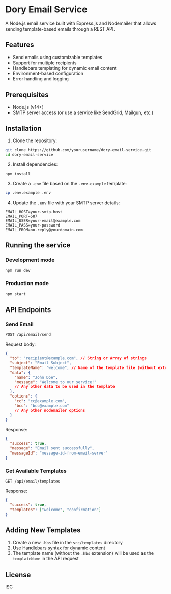 # Dory Email Service

A Node.js email service built with Express.js and Nodemailer that allows sending template-based emails through a REST API.

## Features

- Send emails using customizable templates
- Support for multiple recipients
- Handlebars templating for dynamic email content
- Environment-based configuration
- Error handling and logging

## Prerequisites

- Node.js (v14+)
- SMTP server access (or use a service like SendGrid, Mailgun, etc.)

## Installation

1. Clone the repository:

```bash
git clone https://github.com/yourusername/dory-email-service.git
cd dory-email-service
```

2. Install dependencies:

```bash
npm install
```

3. Create a `.env` file based on the `.env.example` template:

```bash
cp .env.example .env
```

4. Update the `.env` file with your SMTP server details:

```
EMAIL_HOST=your.smtp.host
EMAIL_PORT=587
EMAIL_USER=your-email@example.com
EMAIL_PASS=your-password
EMAIL_FROM=no-reply@yourdomain.com
```

## Running the service

### Development mode

```bash
npm run dev
```

### Production mode

```bash
npm start
```

## API Endpoints

### Send Email

```
POST /api/email/send
```

Request body:

```json
{
  "to": "recipient@example.com", // String or Array of strings
  "subject": "Email Subject",
  "templateName": "welcome", // Name of the template file (without extension)
  "data": {
    "name": "John Doe",
    "message": "Welcome to our service!"
    // Any other data to be used in the template
  },
  "options": {
    "cc": "cc@example.com",
    "bcc": "bcc@example.com"
    // Any other nodemailer options
  }
}
```

Response:

```json
{
  "success": true,
  "message": "Email sent successfully",
  "messageId": "message-id-from-email-server"
}
```

### Get Available Templates

```
GET /api/email/templates
```

Response:

```json
{
  "success": true,
  "templates": ["welcome", "confirmation"]
}
```

## Adding New Templates

1. Create a new `.hbs` file in the `src/templates` directory
2. Use Handlebars syntax for dynamic content
3. The template name (without the `.hbs` extension) will be used as the `templateName` in the API request

## License

ISC
